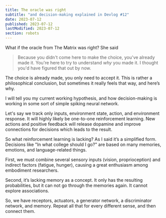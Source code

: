```yaml
---
title: The oracle was right
subtitle: "and decision-making explained in Devlog #12"
date: 2023-07-12
published: 2023-07-12
lastModified: 2023-07-12
section: robots
---
```


What if the oracle from The Matrix was right? She said

> Because you didn't come here to make the choice, you've already made it.
> You're here to try to understand *why* you made it.
> I thought you'd have figured that out by now.

The choice is already made, you only need to accept it. This is rather a philosophical conclusion, but sometimes it really feels that way, and here’s why.

I will tell you my current working hypothesis, and how decision-making is working in some sort of simple spiking neural network.

Let's say we track only inputs, environment state, action, and environment response. It will highly likely be one-to-one reinforcement learning.
New actions and positive feedback will release dopamine and improve connections for decisions which leads to the result.

So what reinforcement learning is lacking? As I said it’s a simplified form. 
Decisions like "In what college should I go?" are based on many memories, emotions, and language-related things.

First, we must combine several sensory inputs (vision, proprioception) and indirect factors (fatigue, hunger), causing a great enthusiasm among embodiment researchers.

Second, it’s lacking memory as a concept. It only has the resulting probabilities, but it can not go through the memories again. It cannot explore associations.

So, we have receptors, actuators, a generator network, a discriminator network, and memory.
Repeat all that for every different sense, and then connect them.
